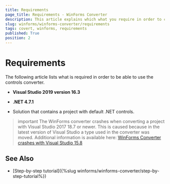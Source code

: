 ```yaml
---
title: Requirements
page_title: Requirements - WinForms Converter
description: This article explains which what you require in order to convert your projects. 
slug: winforms/winforms-converter/requirements
tags: covert, winforms, requirements
published: True
position: 2
---
```


# Requirements

The following article lists what is required in order to be able to use the controls converter.

* __Visual Studio 2019 version 16.3__

* __.NET 4.7.1__

* Solution that contains a project with default .NET controls.

>important The WinForms converter crashes when converting a project with Visual Studio 2017 18.7 or newer. This is caused because in the latest version of Visual Studio a type used in the converter was moved. Additional information is available here: [WinForms Converter crashes with Visual Studio 15.8](https://docs.telerik.com/devtools/winforms/knowledge-base/converter-exception)

## See Also

* [Step-by-step tutorial]({%slug winforms/winforms-converter/step-by-step-tutorial%})
